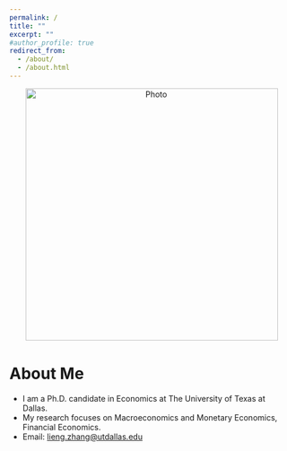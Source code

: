 ```yaml
---
permalink: /
title: ""
excerpt: ""
#author_profile: true
redirect_from: 
  - /about/
  - /about.html
---
```


<p align="center">
  <img src="https://lichengzh.github.io/files/vg.jpg?raw=true" alt="Photo" style="width: 450px;"/> 
</p>

# About Me
* I am a Ph.D. candidate in Economics at The University of Texas at Dallas.
* My research focuses on Macroeconomics and Monetary Economics, Financial Economics.
* Email: [lieng.zhang@utdallas.edu](mailto:lieng.zhang@utdallas.edu) 

